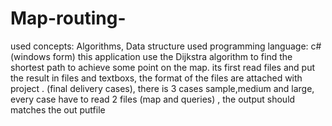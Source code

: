 # Map-routing-
used concepts: Algorithms, Data structure used programming language: c#(windows form) this application use the Dijkstra algorithm to find the shortest path to achieve some point on the map. its first read files and put the result in files and textboxs, the format of the files are attached with project . (final delivery cases), there is 3 cases sample,medium and large, every case have to read 2 files (map and queries) , the output should matches the out putfile
